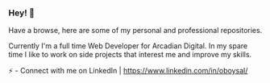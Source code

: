 ### Hey! :wave:

Have a browse, here are some of my personal and professional repositories.

Currently I'm a full time Web Developer for Arcadian Digital.
In my spare time I like to work on side projects that interest me and improve my skills.

:zap: - Connect with me on LinkedIn | https://www.linkedin.com/in/oboysal/

